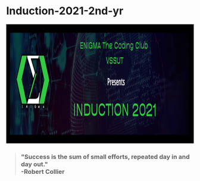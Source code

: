 # Induction-2021-2nd-yr
<img src="induction banner.png" height="320px"> <br>

>### "Success is the sum of small efforts, repeated day in and day out."<br> **-Robert Collier**
